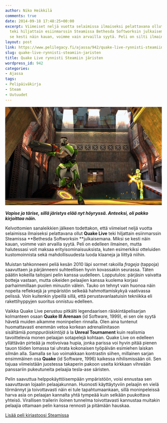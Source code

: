 ```yaml
---
author: Niko Heikkilä
comments: true
date: 2014-09-18 17:48:25+00:00
excerpt: Viimeiset neljä vuotta selaimissa ilmaiseksi pelattavana ollut Quake Live
  teki hiljattain esiinmarssin Steamissa Bethesda Softworksin julkaisemana. Miksi
  se kesti näin kauan, voimme vain arvailla syytä. Peli on silti ilmainen.
layout: post
link: https://www.pelilegacy.fi/ajassa/942/quake-live-rynnisti-steamiin-jaristen
slug: quake-live-rynnisti-steamiin-jaristen
title: Quake Live rynnisti Steamiin järisten
wordpress_id: 942
categories:
- Ajassa
tags:
- Pelipäiväkirja
- Steam
- Uutuudet
---
```


[![Quake Live](/uploads/2014/09/quake-live.jpg)](/uploads/2014/09/quake-live.jpg)

_**Vapise ja tärise, sillä järistys elää nyt höyryssä. Anteeksi, oli pakko kirjoittaa näin.**_

Kelvottomien sanaleikkien jälkeen todettakon, että viimeiset neljä vuotta selaimissa ilmaiseksi pelattavana ollut **Quake Live** teki hiljattain esiinmarssin Steamissa **Bethesda Softworksin **julkaisemana. Miksi se kesti näin kauan, voimme vain arvailla syytä. Peli on edelleen ilmainen, mutta halutessasi voit maksaa erityisominaisuuksista, kuten esimerkiksi otteluiden kustomoinnista sekä mahdollisuudesta luoda klaaneja ja liittyä niihin.

Muistan tahkonneeni peliä kesän 2010 läpi sormet rakoilla _frageja_ (tappoja) saavuttaen ja pärjänneeni suhteellisen hyvin kovassakin seurassa. Täten päätin kokeilla taitojani pelin kanssa uudelleen. Lopputulos: pärjäsin vaivatta botteja vastaan, mutta oikeiden pelaajien kanssa kuolema korjasi parhaimmillaan puolen minuutin välein. Tauko on tehnyt vain huonoa näin nopeita refleksejä ja ympäristön selkeää hahmottamiskykyä vaativassa pelissä. Voin kuitenkin ylpeillä sillä, että perustavanlaatuisin tekniikka eli rakettihyppyjen suoritus onnistuu edelleen.

Vaikka Quake Live perustuu pitkälti legendaarisen räiskintäpelisarjan kolmanteen osaan **Quake III Arenaan** (id Software, 1999), ei sen ole syytä hävetä muiden aikamme moninpelien rinnalla. Olen aina tuntenut huomattavasti enemmän vetoa korkean adrenaliinitason sisältämiä _pomppuräiskintöjä_ á la **Unreal Tournament** kuin realismia tavoittelevia monen pelaajan sotapelejä kohtaan. Quake Live on edelleen yllättävän pirteää ja motivoivaa hupia, jonka parissa voi hyvin pitää pienen tauon töiden lomassa tai uhrata kokonaisen työpäivän esimiehen laiskan silmän alla. Samalla se luo voimakkaan kontrastin siihen, millainen sarjan ensimmäinen osa **Quake** (id Software, 1996) kaikessa nihilismissään oli. Sen tajuaa viimeistään juostessa takaperin pakoon useita kirkkaan vihreään panssariin pukeutuneita pelaajia tesla-ase säristen.

Pelin saavuttua helppokäyttöisempään ympäristöön, voisi ennustaa sen saavuttavan lojaalin pelaajakunnan. Huonosti käyttäytyviin pelaajin en vielä törmännyt ja toivottavasti näin ei tule tapahtumaankaan, sillä moninpeleissä harva asia on pelaajan kannalta yhtä tympeää kuin selkään puukottava yhteisö. Virallisen trailerin iloinen tunnelma toivottavasti kannustaa muitakin pelaajia ottamaan pelin kanssa rennosti ja pitämään hauskaa.

[Lisää peli kirjastoosi Steamissa](http://store.steampowered.com/app/282440/)


